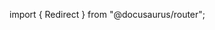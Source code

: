 import { Redirect } from "@docusaurus/router";

<Redirect to="/2.0/docs/pipelines/previous-versions/upgrading-from-infrastructure-pipelines" />
